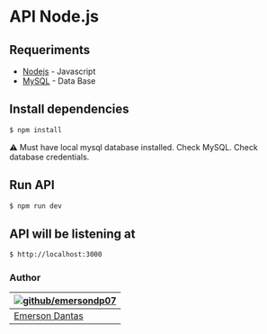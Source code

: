 <h1>API Node.js </h1>

## Requeriments

* [Nodejs](https://nodejs.org/) - Javascript
* [MySQL](https://www.mysql.com) - Data Base

## Install dependencies

```bash
$ npm install
```

⚠️ Must have local mysql database installed. Check MySQL. Check database credentials.

## Run API

```bash
$ npm run dev
```

## API will be listening at

```bash
$ http://localhost:3000
```


### Author

| [![github/emersondp07](https://avatars.githubusercontent.com/u/91437391?v=4)](https://github.com/emersondp07 "Checkout github") |
|---|
| [Emerson Dantas](https://github.com/emersondp07) |